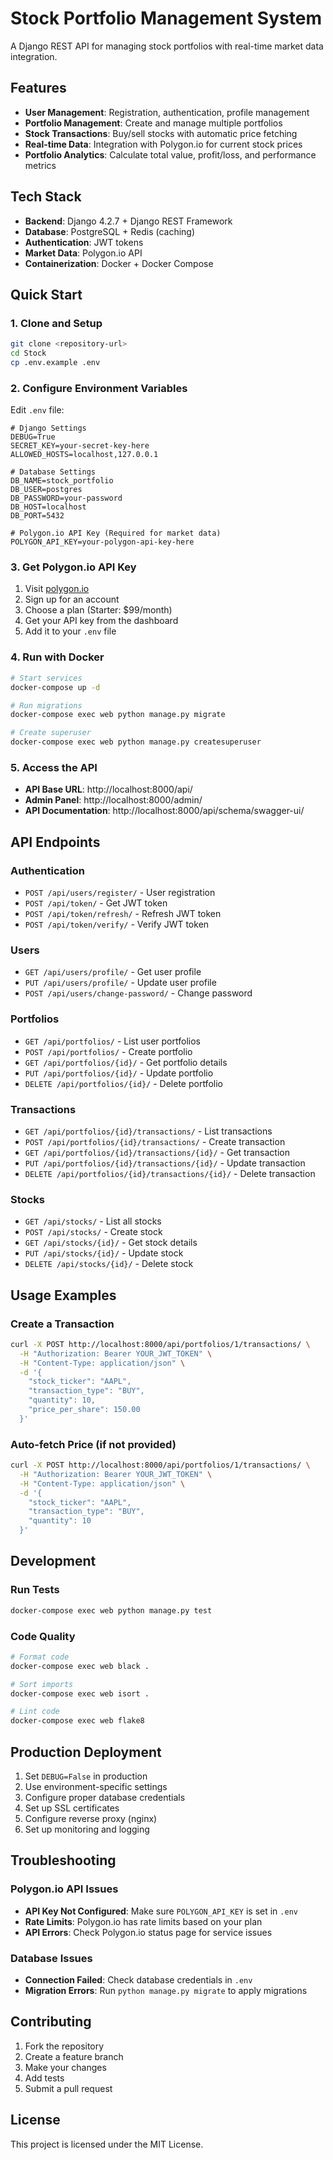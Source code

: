 # Stock Portfolio Management System

A Django REST API for managing stock portfolios with real-time market data integration.

## Features

- **User Management**: Registration, authentication, profile management
- **Portfolio Management**: Create and manage multiple portfolios
- **Stock Transactions**: Buy/sell stocks with automatic price fetching
- **Real-time Data**: Integration with Polygon.io for current stock prices
- **Portfolio Analytics**: Calculate total value, profit/loss, and performance metrics

## Tech Stack

- **Backend**: Django 4.2.7 + Django REST Framework
- **Database**: PostgreSQL + Redis (caching)
- **Authentication**: JWT tokens
- **Market Data**: Polygon.io API
- **Containerization**: Docker + Docker Compose

## Quick Start

### 1. Clone and Setup

```bash
git clone <repository-url>
cd Stock
cp .env.example .env
```

### 2. Configure Environment Variables

Edit `.env` file:

```env
# Django Settings
DEBUG=True
SECRET_KEY=your-secret-key-here
ALLOWED_HOSTS=localhost,127.0.0.1

# Database Settings
DB_NAME=stock_portfolio
DB_USER=postgres
DB_PASSWORD=your-password
DB_HOST=localhost
DB_PORT=5432

# Polygon.io API Key (Required for market data)
POLYGON_API_KEY=your-polygon-api-key-here
```

### 3. Get Polygon.io API Key

1. Visit [polygon.io](https://polygon.io/)
2. Sign up for an account
3. Choose a plan (Starter: $99/month)
4. Get your API key from the dashboard
5. Add it to your `.env` file

### 4. Run with Docker

```bash
# Start services
docker-compose up -d

# Run migrations
docker-compose exec web python manage.py migrate

# Create superuser
docker-compose exec web python manage.py createsuperuser
```

### 5. Access the API

- **API Base URL**: http://localhost:8000/api/
- **Admin Panel**: http://localhost:8000/admin/
- **API Documentation**: http://localhost:8000/api/schema/swagger-ui/

## API Endpoints

### Authentication
- `POST /api/users/register/` - User registration
- `POST /api/token/` - Get JWT token
- `POST /api/token/refresh/` - Refresh JWT token
- `POST /api/token/verify/` - Verify JWT token

### Users
- `GET /api/users/profile/` - Get user profile
- `PUT /api/users/profile/` - Update user profile
- `POST /api/users/change-password/` - Change password

### Portfolios
- `GET /api/portfolios/` - List user portfolios
- `POST /api/portfolios/` - Create portfolio
- `GET /api/portfolios/{id}/` - Get portfolio details
- `PUT /api/portfolios/{id}/` - Update portfolio
- `DELETE /api/portfolios/{id}/` - Delete portfolio

### Transactions
- `GET /api/portfolios/{id}/transactions/` - List transactions
- `POST /api/portfolios/{id}/transactions/` - Create transaction
- `GET /api/portfolios/{id}/transactions/{id}/` - Get transaction
- `PUT /api/portfolios/{id}/transactions/{id}/` - Update transaction
- `DELETE /api/portfolios/{id}/transactions/{id}/` - Delete transaction

### Stocks
- `GET /api/stocks/` - List all stocks
- `POST /api/stocks/` - Create stock
- `GET /api/stocks/{id}/` - Get stock details
- `PUT /api/stocks/{id}/` - Update stock
- `DELETE /api/stocks/{id}/` - Delete stock

## Usage Examples

### Create a Transaction

```bash
curl -X POST http://localhost:8000/api/portfolios/1/transactions/ \
  -H "Authorization: Bearer YOUR_JWT_TOKEN" \
  -H "Content-Type: application/json" \
  -d '{
    "stock_ticker": "AAPL",
    "transaction_type": "BUY",
    "quantity": 10,
    "price_per_share": 150.00
  }'
```

### Auto-fetch Price (if not provided)

```bash
curl -X POST http://localhost:8000/api/portfolios/1/transactions/ \
  -H "Authorization: Bearer YOUR_JWT_TOKEN" \
  -H "Content-Type: application/json" \
  -d '{
    "stock_ticker": "AAPL",
    "transaction_type": "BUY",
    "quantity": 10
  }'
```

## Development

### Run Tests

```bash
docker-compose exec web python manage.py test
```

### Code Quality

```bash
# Format code
docker-compose exec web black .

# Sort imports
docker-compose exec web isort .

# Lint code
docker-compose exec web flake8
```

## Production Deployment

1. Set `DEBUG=False` in production
2. Use environment-specific settings
3. Configure proper database credentials
4. Set up SSL certificates
5. Configure reverse proxy (nginx)
6. Set up monitoring and logging

## Troubleshooting

### Polygon.io API Issues

- **API Key Not Configured**: Make sure `POLYGON_API_KEY` is set in `.env`
- **Rate Limits**: Polygon.io has rate limits based on your plan
- **API Errors**: Check Polygon.io status page for service issues

### Database Issues

- **Connection Failed**: Check database credentials in `.env`
- **Migration Errors**: Run `python manage.py migrate` to apply migrations

## Contributing

1. Fork the repository
2. Create a feature branch
3. Make your changes
4. Add tests
5. Submit a pull request

## License

This project is licensed under the MIT License.
